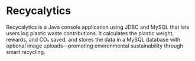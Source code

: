 # Recycalytics
Recycalytics is a Java console application using JDBC and MySQL that lets users log plastic waste contributions. It calculates the plastic weight, rewards, and CO₂ saved, and stores the data in a MySQL database with optional image uploads—promoting environmental sustainability through smart recycling.
